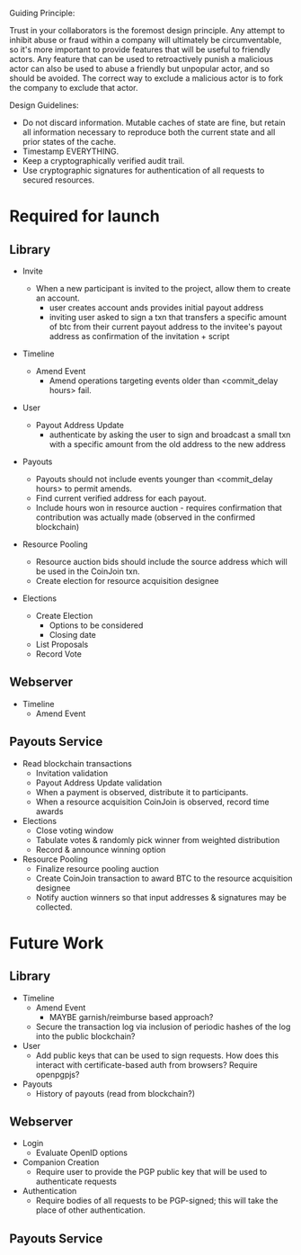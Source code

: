 Guiding Principle:

Trust in your collaborators is the foremost design principle. Any attempt to
inhibit abuse or fraud within a company will ultimately be circumventable, so
it's more important to provide features that will be useful to friendly actors.
Any feature that can be used to retroactively punish a malicious actor can also
be used to abuse a friendly but unpopular actor, and so should be avoided. The
correct way to exclude a malicious actor is to fork the company to exclude that
actor.

Design Guidelines:
  * Do not discard information. Mutable caches of state are fine, but
    retain all information necessary to reproduce both the current state and
    all prior states of the cache. 
  * Timestamp EVERYTHING.
  * Keep a cryptographically verified audit trail.
  * Use cryptographic signatures for authentication of all requests to secured 
    resources.

Required for launch
===================

Library
-------

  * Invite
    * When a new participant is invited to the project, allow them to create an account.
      - user creates account ands provides initial payout address
      - inviting user asked to sign a txn that transfers a specific amount of btc from their
        current payout address to the invitee's payout address as confirmation of
        the invitation + script
  * Timeline
    * Amend Event
      * Amend operations targeting events older than <commit_delay hours> fail.

  * User
    * Payout Address Update
      - authenticate by asking the user to sign and broadcast a small txn with a specific
        amount from the old address to the new address
  * Payouts
    * Payouts should not include events younger than <commit_delay hours> to permit amends.
    * Find current verified address for each payout.
    * Include hours won in resource auction - requires confirmation that contribution
      was actually made (observed in the confirmed blockchain)
  * Resource Pooling
    * Resource auction bids should include the source address which will be used in the CoinJoin txn.
    * Create election for resource acquisition designee
  * Elections
    * Create Election
      - Options to be considered
      - Closing date
    * List Proposals
    * Record Vote

Webserver
---------
  * Timeline
    * Amend Event

Payouts Service
---------------

  * Read blockchain transactions
    * Invitation validation
    * Payout Address Update validation
    * When a payment is observed, distribute it to participants.
    * When a resource acquisition CoinJoin is observed, record time awards
  * Elections
    * Close voting window
    * Tabulate votes & randomly pick winner from weighted distribution
    * Record & announce winning option
  * Resource Pooling
    * Finalize resource pooling auction
    * Create CoinJoin transaction to award BTC to the resource acquisition designee
    * Notify auction winners so that input addresses & signatures may be collected.

Future Work
===========

Library
-------

  * Timeline
    * Amend Event
      * MAYBE garnish/reimburse based approach? 
    * Secure the transaction log via inclusion of periodic hashes of the log
      into the public blockchain?
  * User
    * Add public keys that can be used to sign requests. How does this interact
      with certificate-based auth from browsers? Require openpgpjs?
  * Payouts
    * History of payouts (read from blockchain?)

Webserver
---------

  * Login
    * Evaluate OpenID options
  * Companion Creation
    * Require user to provide the PGP public key that will be used to authenticate requests
  * Authentication
    * Require bodies of all requests to be PGP-signed; this will take the place of
      other authentication.

Payouts Service
---------------
